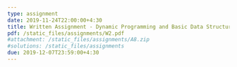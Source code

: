 ```yaml
---
type: assignment
date: 2019-11-24T22:00:00+4:30
title: Written Assignment - Dynamic Programming and Basic Data Structures
pdf: /static_files/assignments/W2.pdf
#attachment: /static_files/assignments/A8.zip
#solutions: /static_files/assignments
due: 2019-12-07T23:59:00+4:30
---
```

